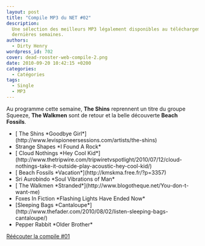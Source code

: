 ```yaml
---
layout: post
title: "Compile MP3 du NET #02"
description:
  Une sélection des meilleurs MP3 légalement disponibles au téléchargement des
  dernières semaines.
authors:
  - Dirty Henry
wordpress_id: 702
cover: dead-rooster-web-compile-2.png
date: 2010-09-20 10:42:15 +0200
categories:
  - Catégories
tags:
  - Single
  - MP3
---
```


Au programme cette semaine, **The Shins** reprennent un titre du groupe Squeeze,
**The Walkmen** sont de retour et la belle découverte **Beach Fossils**.

<ul class="polaroids">

<li><div class="polaroid">
[<img378> The Shins
*Goodbye Girl*](http://www.levispioneersessions.com/artists/the-shins)
</div></li>

<li><div class="polaroid">
<img379> Strange Shapes
*I Found A Rock*
</div></li>

<li><div class="polaroid">
[<img383> Cloud Nothings
*Hey Cool Kid*](http://www.thetripwire.com/tripwiretvspotlight/2010/07/12/cloud-nothings-take-it-outside-play-acoustic-hey-cool-kid/)
</div></li>

<li><div class="polaroid">
[<img384> Beach Fossils
*Vacation*](http://kmskma.free.fr/?p=3357)
</div></li>

<li><div class="polaroid">
<img380> Sri Aurobindo
*Soul Vibrations of Man*
</div></li>

<li><div class="polaroid">
[<img381> The Walkmen
*Stranded*](http://www.blogotheque.net/You-don-t-want-me)
</div></li>

<li><div class="polaroid">
<img382> Foxes In Fiction
*Flashing Lights Have Ended Now*
</div></li>

<li><div class="polaroid">
[<img385>Sleeping Bags
*Cantaloupe*](http://www.thefader.com/2010/08/02/listen-sleeping-bags-cantaloupe/)
</div></li>

<li><div class="polaroid">
<img386>Pepper Rabbit
*Older Brother*
</div></li>

</ul>

[Réécouter la compile #01](700)
